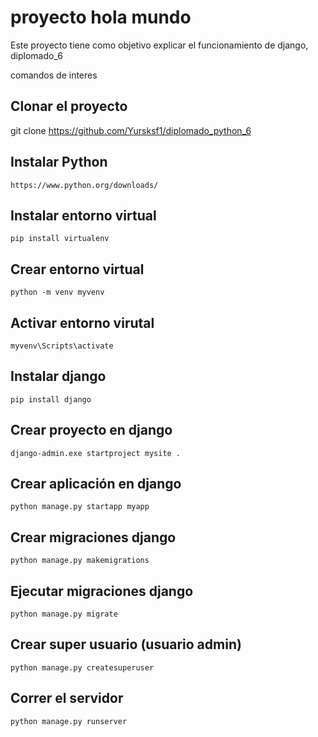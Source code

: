 # proyecto hola mundo

Este proyecto tiene como objetivo explicar el funcionamiento de django, diplomado_6


comandos de interes

## Clonar el proyecto 
git clone https://github.com/Yursksf1/diplomado_python_6

## Instalar Python 
	https://www.python.org/downloads/

## Instalar entorno virtual
	pip install virtualenv

## Crear entorno virtual 
	python -m venv myvenv

## Activar entorno virutal 
	myvenv\Scripts\activate

## Instalar django
	pip install django

## Crear proyecto en django
	django-admin.exe startproject mysite .

## Crear aplicación en django
	python manage.py startapp myapp

## Crear migraciones django
	python manage.py makemigrations

## Ejecutar migraciones django
	python manage.py migrate

## Crear super usuario (usuario admin)
	python manage.py createsuperuser

## Correr el servidor
	python manage.py runserver
